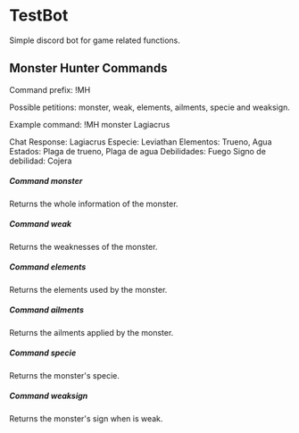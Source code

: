 # TestBot

Simple discord bot for game related functions.

## Monster Hunter Commands

Command prefix: !MH

Possible petitions: monster, weak, elements, ailments, specie and weaksign.

Example command: !MH monster Lagiacrus

Chat Response:
  Lagiacrus
  Especie: Leviathan
  Elementos: Trueno, Agua
  Estados: Plaga de trueno, Plaga de agua
  Debilidades: Fuego
  Signo de debilidad: Cojera

##### Command monster

Returns the whole information of the monster.

##### Command weak

Returns the weaknesses of the monster.

##### Command elements

Returns the elements used by the monster.

##### Command ailments

Returns the ailments applied by the monster.

##### Command specie

Returns the monster's specie.

##### Command weaksign

Returns the monster's sign when is weak.
